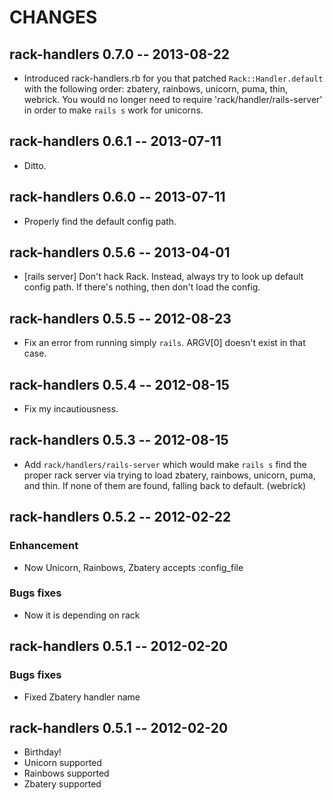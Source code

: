 # CHANGES

## rack-handlers 0.7.0 -- 2013-08-22

* Introduced rack-handlers.rb for you that patched `Rack::Handler.default`
  with the following order: zbatery, rainbows, unicorn, puma, thin, webrick.
  You would no longer need to require 'rack/handler/rails-server' in order to
  make `rails s` work for unicorns.

## rack-handlers 0.6.1 -- 2013-07-11

* Ditto.

## rack-handlers 0.6.0 -- 2013-07-11

* Properly find the default config path.

## rack-handlers 0.5.6 -- 2013-04-01

* [rails server] Don't hack Rack. Instead, always try to look up
  default config path. If there's nothing, then don't load the config.

## rack-handlers 0.5.5 -- 2012-08-23

* Fix an error from running simply `rails`.
  ARGV[0] doesn't exist in that case.

## rack-handlers 0.5.4 -- 2012-08-15

* Fix my incautiousness.

## rack-handlers 0.5.3 -- 2012-08-15

* Add `rack/handlers/rails-server` which would make `rails s` find the
  proper rack server via trying to load zbatery, rainbows, unicorn, puma,
  and thin. If none of them are found, falling back to default. (webrick)

## rack-handlers 0.5.2 -- 2012-02-22

### Enhancement

* Now Unicorn, Rainbows, Zbatery accepts :config_file

### Bugs fixes

* Now it is depending on rack

## rack-handlers 0.5.1 -- 2012-02-20

### Bugs fixes

* Fixed Zbatery handler name

## rack-handlers 0.5.1 -- 2012-02-20

* Birthday!
* Unicorn supported
* Rainbows supported
* Zbatery supported
